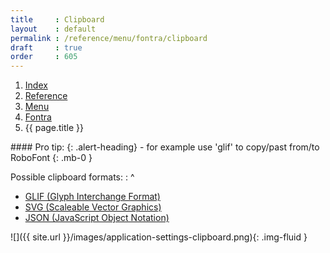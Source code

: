 ```yaml
---
title     : Clipboard
layout    : default
permalink : /reference/menu/fontra/clipboard
draft     : true
order     : 605
---
```


<nav aria-label="breadcrumb">
  <ol class="breadcrumb small">
    <li class="breadcrumb-item"><a href="{{ site.url }}">Index</a></li>
    <li class="breadcrumb-item"><a href="{{ site.url }}/reference">Reference</a></li>
    <li class="breadcrumb-item"><a href="{{ site.url }}/reference/menu">Menu</a></li>
    <li class="breadcrumb-item"><a href="{{ site.url }}/reference/menu/fontra">Fontra</a></li>
    <li class="breadcrumb-item active" aria-current="page">{{ page.title }}</li>
  </ol>
</nav>

<div class="alert alert-primary mt-3" role="alert" markdown='1'>
#### Pro tip: 
{: .alert-heading}
- for example use 'glif' to copy/past from/to RoboFont
{: .mb-0 }
</div>

Possible clipboard formats:
: ^
  - [GLIF (Glyph Interchange Format)](http://unifiedfontobject.org/versions/ufo3/glyphs/glif/)
  - [SVG (Scaleable Vector Graphics)](http://developer.mozilla.org/en-US/docs/Web/SVG)
  - [JSON (JavaScript Object Notation)](http://www.json.org/)


![]({{ site.url }}/images/application-settings-clipboard.png){: .img-fluid }